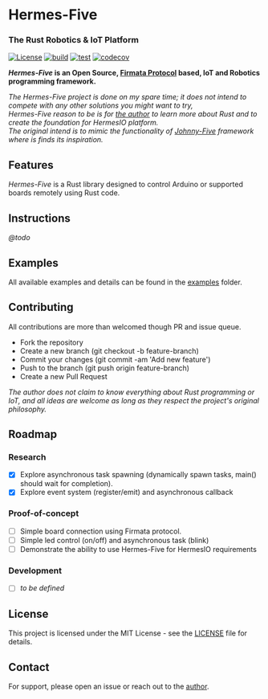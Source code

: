 # Hermes-Five

### The Rust Robotics & IoT Platform

[![License](https://img.shields.io/github/license/dclause/hermes-five)](https://github.com/dclause/hermes-five/blob/develop/LICENSE)
[![build](https://github.com/dclause/hermes-five/workflows/Build/badge.svg)](https://github.com/dclause/hermes-five/actions/workflows/build.yml)
[![test](https://github.com/dclause/hermes-five/workflows/Test/badge.svg)](https://github.com/dclause/hermes-five/actions/workflows/test.yml)
[![codecov](https://codecov.io/gh/dclause/hermes-five/graph/badge.svg?token=KF8EFDUQ7A)](https://codecov.io/gh/dclause/hermes-five)

**_Hermes-Five_ is an Open Source, [Firmata Protocol](https://github.com/firmata/protocol) based, IoT and Robotics
programming framework.**

_The Hermes-Five project is done on my spare time; it does not intend to compete with any other solutions you might want
to try,_  
_Hermes-Five reason to be is for [the author](https://github.com/dclause) to learn more about Rust and to create the
foundation for HermesIO platform._  
_The original intend is to mimic the functionality of [Johnny-Five](https://johnny-five.io/) framework where is finds
its inspiration._

## Features

_Hermes-Five_ is a Rust library designed to control Arduino or supported boards remotely using Rust code.

## Instructions

_@todo_

## Examples

All available examples and details can be found in
the [examples](https://github.com/dclause/hermes-five/tree/develop/hermes-five/examples) folder.

## Contributing

All contributions are more than welcomed though PR and issue queue.

- Fork the repository
- Create a new branch (git checkout -b feature-branch)
- Commit your changes (git commit -am 'Add new feature')
- Push to the branch (git push origin feature-branch)
- Create a new Pull Request

_The author does not claim to know everything about Rust programming or IoT, and all ideas are welcome as long as they
respect the project's original philosophy._

## Roadmap

### Research

- [X] Explore asynchronous task spawning (dynamically spawn tasks, main() should wait for completion).
- [X] Explore event system (register/emit) and asynchronous callback

### Proof-of-concept

- [ ] Simple board connection using Firmata protocol.
- [ ] Simple led control (on/off) and asynchronous task (blink)
- [ ] Demonstrate the ability to use Hermes-Five for HermesIO requirements

### Development

- [ ] _to be defined_

## License

This project is licensed under the MIT License - see
the [LICENSE](https://github.com/dclause/hermes-five/blob/develop/LICENSE) file for details.

## Contact

For support, please open an issue or reach out to the [author](https://github.com/dclause).